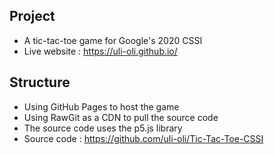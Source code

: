 ## Project
*  A tic-tac-toe game for Google's 2020 CSSI
* Live website : https://uli-oli.github.io/
## Structure
* Using GitHub Pages to host the game
* Using RawGit as a CDN to pull the source code
* The source code uses the p5.js library
* Source code : https://github.com/uli-oli/Tic-Tac-Toe-CSSI
